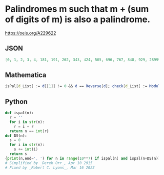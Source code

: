 # Palindromes m such that m \+ \(sum of digits of m\) is also a palindrome\.
https://oeis.org/A229622
## JSON
```JSON
[0, 1, 2, 3, 4, 181, 191, 262, 343, 424, 505, 696, 767, 848, 929, 28999999999982, 37999999999973, 46999999999964, 55999999999955, 64999999999946, 73999999999937, 82999999999928, 91999999999919, 1099999999999901]
```
## Mathematica
```Mathematica
isPal[d_List] := d[[1]] != 0 && d == Reverse[d]; check[d_List] := Module[{num = FromDigits[d]}, If[isPal[IntegerDigits[num + Total[d]]], Print[num]; AppendTo[t, num];]]; t = {0}; Do[d = IntegerDigits[n]; dig = Join[d, Reverse[d]]; check[dig]; dig = Join[d, Reverse[Most[d]]]; check[dig], {n, 0, 9999999}]; Sort[t] (* _T. D. Noe_, Oct 02 2013 *)
```
## Python
```Python
def ispal(n):
  r = ''
  for i in str(n):
    r = i + r
  return n == int(r)
def DS(n):
  s = 0
  for i in str(n):
    s += int(i)
  return s
{print(n,end=', ') for n in range(10**7) if ispal(n) and ispal(n+DS(n))}
# Simplified by _Derek Orr_, Apr 10 2015
# Fixed by _Robert C. Lyons_, Mar 16 2023
```
